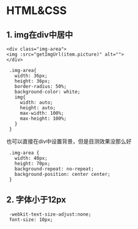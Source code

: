 # HTML&CSS

 ## 1. img在div中居中

```
<div class="img-area">
<img :src="getImgUrl(item.picture)" alt="">
</div>
```

 ```
  .img-area{
    width: 36px;
    height: 36px;
    border-radius: 50%;
    background-color: white;
    img{
      width: auto;
      height: auto;
      max-width: 100%;
      max-height: 100%;
    }
  }

 ```
 也可以直接在div中设置背景，但是目测效果没那么好
 ```
  .img-area {
    width: 40px;
    height: 70px;
    background-repeat: no-repeat;
    background-position: center center;
  }
 ```

 ## 2. 字体小于12px

 ```
  -webkit-text-size-adjust:none;
  font-size: 10px;

 ```

 